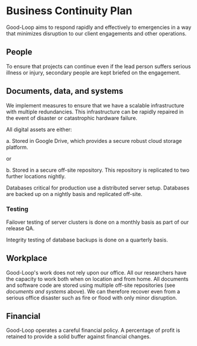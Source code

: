 # Business Continuity Plan

Good-Loop aims to respond rapidly and effectively to emergencies in a way that
minimizes disruption to our client engagements and other operations.

## People

To ensure that projects can continue even if the lead person suffers
serious illness or injury, secondary people are kept briefed on the
engagement.

## Documents, data, and systems

We implement measures to ensure that we have a scalable infrastructure
with multiple redundancies. This infrastructure can be rapidly repaired
in the event of disaster or catastrophic hardware failure.

All digital assets are either:

a. Stored in Google Drive, which provides a secure robust cloud storage platform.

or

b. Stored in a secure off-site repository. This repository is
replicated to two further locations nightly.

Databases critical for production use a distributed server setup.
Databases are backed up on a nightly basis and replicated off-site.

### Testing

Failover testing of server clusters is done on a monthly basis as part of our release QA.

Integrity testing of database backups is done on a quarterly basis.

## Workplace

Good-Loop's work does not rely upon our office. All our researchers
have the capacity to work both when on location and from home. All
documents and software code are stored using multiple off-site
repositories (see _documents and systems_ above). We can therefore
recover even from a serious office disaster such as fire or flood with
only minor disruption.

## Financial

Good-Loop operates a careful financial policy. A percentage of profit
is retained to provide a solid buffer against financial changes.
